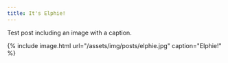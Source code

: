 ```yaml
---
title: It's Elphie!
---
```

Test post including an image with a caption.

{% include image.html url="/assets/img/posts/elphie.jpg" caption="Elphie!" %}
